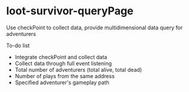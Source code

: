 # loot-survivor-queryPage

Use checkPoint to collect data, provide multidimensional data query for adventurers

To-do list
- Integrate checkPoint and collect data
- Collect data through full event listening
- Total number of adventurers (total alive, total dead)
- Number of plays from the same address
- Specified adventurer's gameplay path